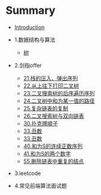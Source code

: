 # Summary

* [Introduction](README.md)

* 1.数据结构与算法
    * [树](mds/basic/binaryTree.md)
* 2.剑指offer

   * [21.栈的压入、弹出序列](mds/Sword_offer/21.md)
   * [22.从上往下打印二叉树](mds/Sword_offer/22.md)
   * [23.二叉搜索树的后序遍历序列](mds/Sword_offer/23.md)
   * [24.二叉树中和为某一值的路径](mds/Sword_offer/24.md)
   * [25.复杂链表的复制](mds/Sword_offer/25.md)
   * [26.二叉搜索树与双向链表](mds/Sword_offer/26.md)
   * [30.扑克牌顺子](mds/Sword_offer/30.md)
   * [33.丑数](mds/Sword_offer/33.md)
   * [33.丑数](mds/Sword_offer/33.md)
   * [40.和为S的连续正数序列](mds/Sword_offer/40.md)
   * [41.和为S的两个数字](mds/Sword_offer/41.md)
   * [55.删除链表中重复的结点](mds/Sword_offer/55.md)
* 3.leetcode

* 4.常见前端算法面试题
